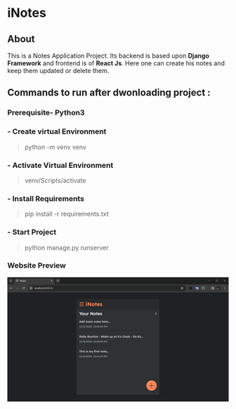 # iNotes 

## About
This is a Notes Application Project. Its backend is based upon **Django Framework** and frontend is of **React Js**.
Here one can create his notes and keep them updated or delete them.

## Commands to run after dwonloading project :

### Prerequisite- Python3 

### - Create virtual Environment
> python -m venv venv

### - Activate Virtual Environment
> venv/Scripts/activate

### - Install Requirements
> pip install -r requirements.txt

### - Start Project
> python manage.py runserver



### Website Preview

![plot](./website_preview.png)
